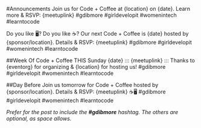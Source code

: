 #Announcements
Join us for Code + Coffee at {location} on {date}. Learn more & RSVP: {meetuplink} #gdibmore #girldevelopit #womenintech #learntocode

Do you like 🖥?
Do you like ☕?
Our next Code + Coffee is {date} hosted by {sponsor/location}. Details & RSVP: {meetuplink} #gdibmore #girldevelopit #womenintech #learntocode


##Week Of
Code + Coffee THIS Sunday {date} ::: {meetuplink}  ::: Thanks to {eventorg} for organizing & {location} for hosting us!
#gdibmore #girldevelopit #womenintech #learntocode


##Day Before
Join us tomorrow for Code + Coffee hosted by {sponsor/location}. Details & RSVP: {meetuplink}
☕🖥 #gdibmore #girldevelopit #womenintech #learntocode

_Prefer for the post to include the **#gdibmore** hashtag. The others are optional, as space allows._
